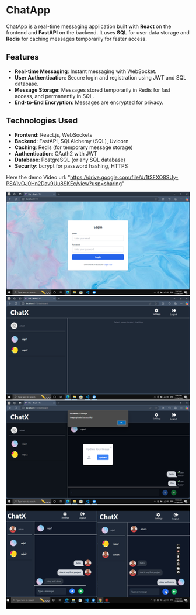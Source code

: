 # ChatApp

ChatApp is a real-time messaging application built with **React** on the frontend and **FastAPI** on the backend. It uses **SQL** for user data storage and **Redis** for caching messages temporarily for faster access.

## Features

- **Real-time Messaging**: Instant messaging with WebSocket.
- **User Authentication**: Secure login and registration using JWT and SQL database.
- **Message Storage**: Messages stored temporarily in Redis for fast access, and permanently in SQL.
- **End-to-End Encryption**: Messages are encrypted for privacy.

## Technologies Used

- **Frontend**: React.js, WebSockets
- **Backend**: FastAPI, SQLAlchemy (SQL), Uvicorn
- **Caching**: Redis (for temporary message storage)
- **Authentication**: OAuth2 with JWT
- **Database**: PostgreSQL (or any SQL database)
- **Security**: bcrypt for password hashing, HTTPS


Here the demo Video url:
    "https://drive.google.com/file/d/1tSFXO8SUy-PSA1vOJ0Hn2Dav9Uu8SKEc/view?usp=sharing"

![Alt text](./images/Screenshot%20(2).png)
![Alt text](./images/Screenshot%20(3).png)
![Alt text](./images/Screenshot%20(4).png)
![Alt text](./images/Screenshot%20(6).png)
